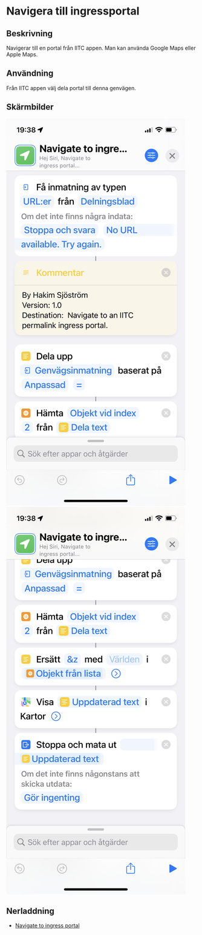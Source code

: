 # Navigera till ingressportal

## Beskrivning

Navigerar till en portal från IITC appen. Man kan använda Google Maps eller Apple Maps.

## Användning

Från IITC appen välj dela portal till denna genvägen.

## Skärmbilder

![ingress](../assets/images/ingress-nav-1.png)
![ingress](../assets/images/ingress-nav-2.png)

## Nerladdning

- [Navigate to ingress portal](https://www.icloud.com/shortcuts/27e1f28075ec46a4bd772e862e16e440)
